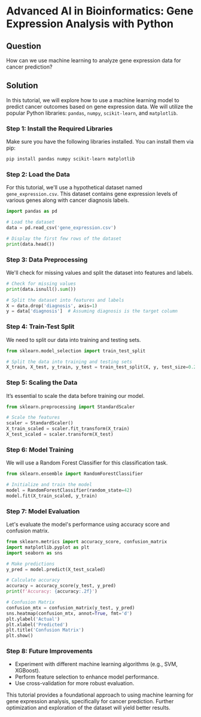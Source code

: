 # Advanced AI in Bioinformatics: Gene Expression Analysis with Python

## Question
How can we use machine learning to analyze gene expression data for cancer prediction?

## Solution
In this tutorial, we will explore how to use a machine learning model to predict cancer outcomes based on gene expression data. We will utilize the popular Python libraries: `pandas`, `numpy`, `scikit-learn`, and `matplotlib`. 

### Step 1: Install the Required Libraries
Make sure you have the following libraries installed. You can install them via pip:

```bash
pip install pandas numpy scikit-learn matplotlib
```

### Step 2: Load the Data
For this tutorial, we'll use a hypothetical dataset named `gene_expression.csv`. This dataset contains gene expression levels of various genes along with cancer diagnosis labels.

```python
import pandas as pd

# Load the dataset
data = pd.read_csv('gene_expression.csv')

# Display the first few rows of the dataset
print(data.head())
```

### Step 3: Data Preprocessing
We'll check for missing values and split the dataset into features and labels.

```python
# Check for missing values
print(data.isnull().sum())

# Split the dataset into features and labels
X = data.drop('diagnosis', axis=1)
y = data['diagnosis']  # Assuming diagnosis is the target column
```

### Step 4: Train-Test Split
We need to split our data into training and testing sets.

```python
from sklearn.model_selection import train_test_split

# Split the data into training and testing sets
X_train, X_test, y_train, y_test = train_test_split(X, y, test_size=0.2, random_state=42)
```

### Step 5: Scaling the Data
It’s essential to scale the data before training our model.

```python
from sklearn.preprocessing import StandardScaler

# Scale the features
scaler = StandardScaler()
X_train_scaled = scaler.fit_transform(X_train)
X_test_scaled = scaler.transform(X_test)
```

### Step 6: Model Training
We will use a Random Forest Classifier for this classification task.

```python
from sklearn.ensemble import RandomForestClassifier

# Initialize and train the model
model = RandomForestClassifier(random_state=42)
model.fit(X_train_scaled, y_train)
```

### Step 7: Model Evaluation
Let's evaluate the model's performance using accuracy score and confusion matrix.

```python
from sklearn.metrics import accuracy_score, confusion_matrix
import matplotlib.pyplot as plt
import seaborn as sns

# Make predictions
y_pred = model.predict(X_test_scaled)

# Calculate accuracy
accuracy = accuracy_score(y_test, y_pred)
print(f'Accuracy: {accuracy:.2f}')

# Confusion Matrix
confusion_mtx = confusion_matrix(y_test, y_pred)
sns.heatmap(confusion_mtx, annot=True, fmt='d')
plt.ylabel('Actual')
plt.xlabel('Predicted')
plt.title('Confusion Matrix')
plt.show()
```

### Step 8: Future Improvements
- Experiment with different machine learning algorithms (e.g., SVM, XGBoost).
- Perform feature selection to enhance model performance.
- Use cross-validation for more robust evaluation.

This tutorial provides a foundational approach to using machine learning for gene expression analysis, specifically for cancer prediction. Further optimization and exploration of the dataset will yield better results.